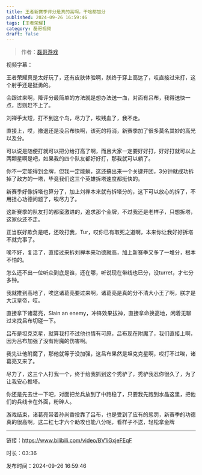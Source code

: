 ```yaml
---
title: 王者新赛季评分是真的高啊，干啥都加分
published: 2024-09-26 16:59:46
tags: [王者荣耀]
category: 磊哥视频
draft: false
---
```



> 作者：[磊哥游戏](https://space.bilibili.com/268941858?spm_id_from=333.788.upinfo.head.click)

视频字幕：

王者荣耀真是太好玩了，还有皮肤体验啊，朕终于穿上高达了，哎直接过来打，这个射手还是挺勇的。

会跟过来啊，降评分最简单的方法就是想办法送一血，对面有吕布，我得送快一点，否则赶不上了。

刘禅手太短，打不到这个鸟，尽力了，唉残血了，我不走。

直接上，哎，撤退还是没吕布快啊，该死的将消，新赛季加了很多莫名其妙的高光以及分。

可以说是随便打就可以把分给打高了啊，而且大家一定要好好打，好好打就可以上两颗星啊是吧，如果我的四个队友都好好打，那我就可以躺了。

你不一定能得到金牌，但我一定能躺，这还搞出来一个关键开团，3分钟就成功拆掉了敌方的一塔，毕竟我们这三个英雄拆塔速度都挺快的。

新赛季好像拆塔也算分了，加上刘禅本来就有拆塔分的，这下可以放心的拆了，不用担心功德问题了，唉尽力了。

这新赛季的队友打的都蛮激进的，追求那个金牌，不过我还是老样子，只想拆塔，这家伙还不走。

正当朕好欺负是吧，还敢打我，Tur，哎你已有取死之道啊，本来你让我好好拆塔不就完事了。

唉不好，复活了，直接过来拆刘禅本来功德就高，加上新赛季又多了一堆分，根本不怕的。

怎么还不出一位听众到底是谁，还在哪，听说现在带线也已分，没turret，才七分多钟。

我就推到高地了，唉这诸葛亮要过来啊，诸葛亮是真的分不清大小王了啊，朕才是大汉皇帝，哎。

直接拿下诸葛亮，Slain an enemy，冲锋效果拔神，直接拿命换高地，闲着无聊过来找吕布切磋一下。

吕布是坦克克星，就算我打不过他也情有可原，吕布现在附魔了，我们直接上啊，因为吕布加强了没有附魔的伤害啊。

我先让他附魔了，那他就等于没加强，这吕布果然是坦克克星啊，哎打不过唉，诸葛亮又来了。

尽力了，这三个人打我一个，终于给我抓到这个秃驴了，秃驴我忍你很久了，为了让我安心推塔。

你还是先去世一下吧，对面把龙兵放到了中路稳了，只要我先跑到水晶这里，把他们的兵线卡在外面，粉碎人。

游戏结束，诸葛亮带着孙尚香投靠了吕布，也是受到了应有的惩罚，新赛季的功德真的很高啊，这二杠七才六个助攻也能八分呢，看样子不送，轻松拿金牌

---

链接：https://www.bilibili.com/video/BV1iGxjeFEqF

时长：03:36

发布时间：2024-09-26 16:59:46

